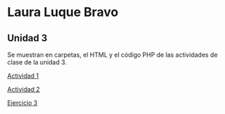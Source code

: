 # Laura Luque Bravo
## Unidad 3

Se muestran en carpetas, el HTML y el código PHP de las actividades de clase de la unidad 3.

[Actividad 1](./Actividad201/)

[Actividad 2](./Actividad%202/)

[Ejercicio 3](./Actividad%203/)
